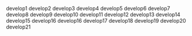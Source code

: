 develop1
develop2
develop3
develop4
develop5
develop6
develop7
develop8
develop9
develop10
develop11
develop12
develop13
develop14
develop15
develop16
develop16
develop17
develop18
develop19
develop20
develop21
